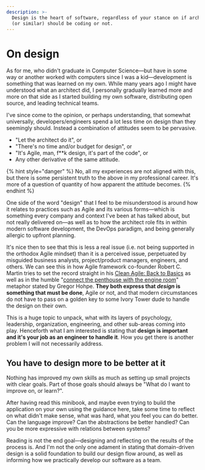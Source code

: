 ```yaml
---
description: >-
  Design is the heart of software, regardless of your stance on if architects
  (or similar) should be coding or not.
---
```


# On design

As for me, who didn't graduate in Computer Science—but have in some way or another worked with computers since I was a kid—development is something that was learned on my own. While many years ago I might have understood what an architect did, I personally gradually learned more and more on that side as I started building my own software, distributing open source, and leading technical teams.

I've since come to the opinion, or perhaps understanding, that somewhat universally, developers/engineers spend a lot less time on design than they seemingly should. Instead a combination of attitudes seem to be pervasive.

* "Let the architect do it", or
* "There's no time and/or budget for design", or
* "It's Agile, man, f\*\*k design, it's part of the code", or
* Any other derivative of the same attitude.

{% hint style="danger" %}
No, all my experiences are not aligned with this, but there is some persistent truth to the above in my professional career. It's more of a question of quantity of how apparent the attitude becomes.
{% endhint %}

One side of the word "design" that I feel to be misunderstood is around how it relates to practices such as Agile and its various forms—which is something every company and context I've been at has talked about, but not really delivered on—as well as to how the architect role fits in within modern software development, the DevOps paradigm, and being generally allergic to upfront planning.

It's nice then to see that this is less a real issue (i.e. not being supported in the orthodox Agile mindset) than it is a perceived issue, perpetuated by misguided business analysts, project/product managers, engineers, and others. We can see this in how Agile framework co-founder Robert C. Martin tries to set the record straight in his [Clean Agile: Back to Basics](https://www.oreilly.com/library/view/clean-agile-back/9780135782002/) as well as in the humble "[connect the penthouse with the engine room](https://architectelevator.com)" metaphor stated by Gregor Hohpe. **They both express that **_**design**_** is something that must be done**, Agile or not, and that modern circumstances do not have to pass on a golden key to some Ivory Tower dude to handle the design on their own.

This is a huge topic to unpack, what with its layers of psychology, leadership, organization, engineering, and other sub-areas coming into play. Henceforth what I am interested is stating that **design is important and it's your job as an engineer to handle it**. How you get there is another problem I will not necessarily address.

## You have to design more to be better at it

Nothing has improved my own skills as much as setting up small projects with clear goals. Part of those goals should always be "What do I want to improve on, or learn?".

After having read this minibook, and maybe even trying to build the application on your own using the guidance here, take some time to reflect on what didn't make sense, what was hard, what you feel you can do better. Can the language improve? Can the abstractions be better handled? Can you be more expressive with relations between systems?

Reading is not the end goal—designing and reflecting on the results of the process is. And I'm not the only one adament in stating that domain-driven design is a solid foundation to build our design flow around, as well as informing how we practically develop our software as a team.
